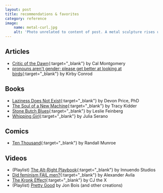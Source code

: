 ```yaml
---
layout: post
title: recommendations & favorites
category: reference
image:
    name: metal-curl.jpg
    alt: 'Photo unrelated to content of post. A metal sculpture rises up and curls into itself, with similar sculptures around it. Looking through the very center of the curve, an any-gender bathroom sign is visible.'
---
```


## Articles

- [Critic of the Dawn](http://raggededgemagazine.com/0501/0501cov.htm){:target="_blank"} by Cal Montgomery
- [pronouns aren't gender; please get better at looking at birds](https://kconrod.medium.com/pronouns-arent-gender-please-get-better-at-looking-at-birds-8e6310ef455a){:target="_blank"} by Kirby Conrod

## Books

- [Laziness Does Not Exist](https://bookshop.org/p/books/laziness-does-not-exist-devon-price/14871468){:target="_blank"} by Devon Price, PhD
- [The Soul of a New Machine](https://bookshop.org/p/books/the-soul-of-a-new-machine-tracy-kidder/113845){:target="_blank"} by Tracy Kidder
- [Stone Butch Blues](https://www.lesliefeinberg.net/){:target="_blank"} by Leslie Feinberg
- [Whipping Girl](https://bookshop.org/p/books/whipping-girl-lib-e-a-transsexual-woman-on-sexism-and-the-scapegoating-of-femininity-julia-serano/12413169){:target="_blank"} by Julia Serano

## Comics

- [Ten Thousand](https://xkcd.com/1053/){:target="_blank"} by Randall Munroe

## Videos

- (Playlist) [The Alt-Right Playbook](https://www.youtube.com/playlist?list=PLJA_jUddXvY7v0VkYRbANnTnzkA_HMFtQ){:target="_blank"} by Innuendo Studios
- [Did feminism FAIL men?](https://www.youtube.com/watch?v=UOhs9jxe4lM){:target="_blank"} by Alexander Avila
- [The Kronk Effect](https://www.youtube.com/watch?v=5Sz40XPPtKQ){:target="_blank"} by CJ the X
- (Playlist) [Pretty Good](https://www.youtube.com/playlist?list=PLUXSZMIiUfFSCYW1o-4whWtepyVlsfuCC) by Jon Bois (and other creations)
